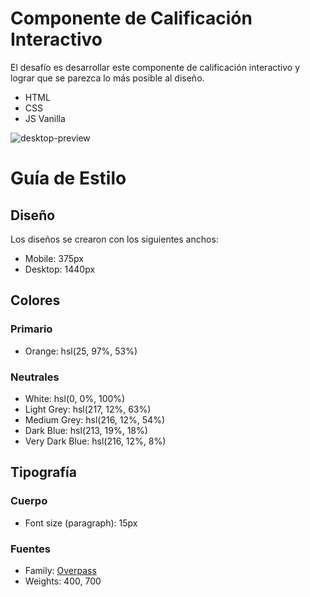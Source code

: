 # Componente de Calificación Interactivo

El desafío es desarrollar este componente de calificación interactivo y lograr que se parezca lo más posible al diseño.

- HTML
- CSS
- JS Vanilla

![desktop-preview](https://user-images.githubusercontent.com/112582420/188037514-8d97b33c-2113-4bfe-9c0d-bb8ab740aacc.jpg)

# Guía de Estilo

## Diseño

Los diseños se crearon con los siguientes anchos:

- Mobile: 375px
- Desktop: 1440px

## Colores

### Primario

- Orange: hsl(25, 97%, 53%)

### Neutrales

- White: hsl(0, 0%, 100%)
- Light Grey: hsl(217, 12%, 63%)
- Medium Grey: hsl(216, 12%, 54%)
- Dark Blue: hsl(213, 19%, 18%)
- Very Dark Blue: hsl(216, 12%, 8%)

## Tipografía

### Cuerpo

- Font size (paragraph): 15px

### Fuentes

- Family: [Overpass](https://fonts.google.com/specimen/Overpass)
- Weights: 400, 700
